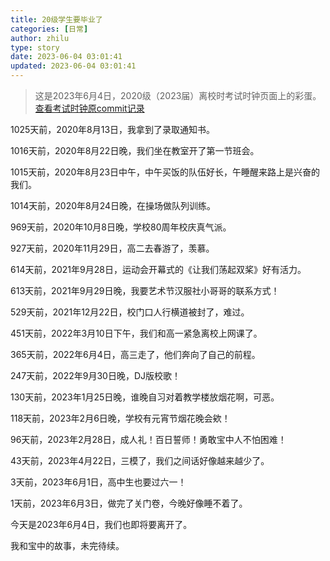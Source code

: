 ```yaml
---
title: 20级学生要毕业了
categories: [日常]
author: zhilu
type: story
date: 2023-06-04 03:01:41
updated: 2023-06-04 03:01:41
---
```


> 这是2023年6月4日，2020级（2023届）离校时考试时钟页面上的彩蛋。[查看考试时钟原commit记录](https://github.com/L33Z22L11/ExamClock/commit/1e9e39a6672bc0a9c8f8a97c67bcb537ad089793#diff-fdb1e09e7a1b99e9f2359b2319cbb2a5e61c9610a9b8e01e352b522493445490)

1025天前，2020年8月13日，我拿到了录取通知书。

1016天前，2020年8月22日晚，我们坐在教室开了第一节班会。

1015天前，2020年8月23日中午，中午买饭的队伍好长，午睡醒来路上是兴奋的我们。

1014天前，2020年8月24日晚，在操场做队列训练。

969天前，2020年10月8日晚，学校80周年校庆真气派。

927天前，2020年11月29日，高二去春游了，羡慕。

614天前，2021年9月28日，运动会开幕式的《让我们荡起双桨》好有活力。

613天前，2021年9月29日晚，我要艺术节汉服社小哥哥的联系方式！

529天前，2021年12月22日，校门口人行横道被封了，难过。

451天前，2022年3月10日下午，我们和高一紧急离校上网课了。

365天前，2022年6月4日，高三走了，他们奔向了自己的前程。

247天前，2022年9月30日晚，DJ版校歌！

130天前，2023年1月25日晚，谁晚自习对着教学楼放烟花啊，可恶。

118天前，2023年2月6日晚，学校有元宵节烟花晚会欸！

96天前，2023年2月28日，成人礼！百日誓师！勇敢宝中人不怕困难！

43天前，2023年4月22日，三模了，我们之间话好像越来越少了。

3天前，2023年6月1日，高中生也要过六一！

1天前，2023年6月3日，做完了关门卷，今晚好像睡不着了。

今天是2023年6月4日，我们也即将要离开了。

我和宝中的故事，未完待续。
